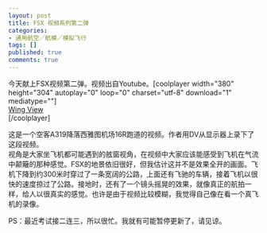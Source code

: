 ```yaml
---
layout: post
title: FSX 视频系列第二弹
categories:
- 通用航空／航模／模拟飞行
tags: []
published: true
comments: true
---
```

<p><p>今天献上FSX视频第二弹。视频出自Youtube。[coolplayer width="380" height="304" autoplay="0" loop="0" charset="utf-8" download="1" mediatype=""]<br />
<a href="http://tv.mofile.com/TB04QU1P/">Wing View</a><br />
[/coolplayer]</p>
这是一个空客A319降落西雅图机场16R跑道的视频。作者用DV从显示器上录下了这段视频。<br />
视角是大家坐飞机都可能遇到的舷窗视角，在视频中大家应该能感受到飞机在气流中颠簸的那种感觉。FSX的地景依旧很好，但我估计这并不是效果全开的画面。飞机下降到约300米时穿过了一条宽阔的公路，上面还有飞驰的车辆，接着飞机以很快的速度掠过了公路。接地时，还有了一个镜头摇晃的效果，就像真正的航拍一样，给人以很真实的感觉。也许是由于视频比较模糊，我觉得自己像在看一个真飞机的录像。</p>

<p>PS：最近考试接二连三，所以很忙。我就有可能暂停更新了，请见谅。</p>
